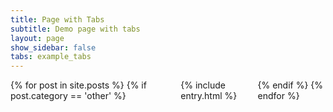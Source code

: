 ```yaml
---
title: Page with Tabs
subtitle: Demo page with tabs
layout: page
show_sidebar: false
tabs: example_tabs
---
```


<div class="columns is-multiline">
    {% for post in site.posts %}
      {% if post.category == 'other' %}
        <div class="column is-12">
            {% include entry.html %}
        </div>
      {% endif %}
    {% endfor %}
</div>

